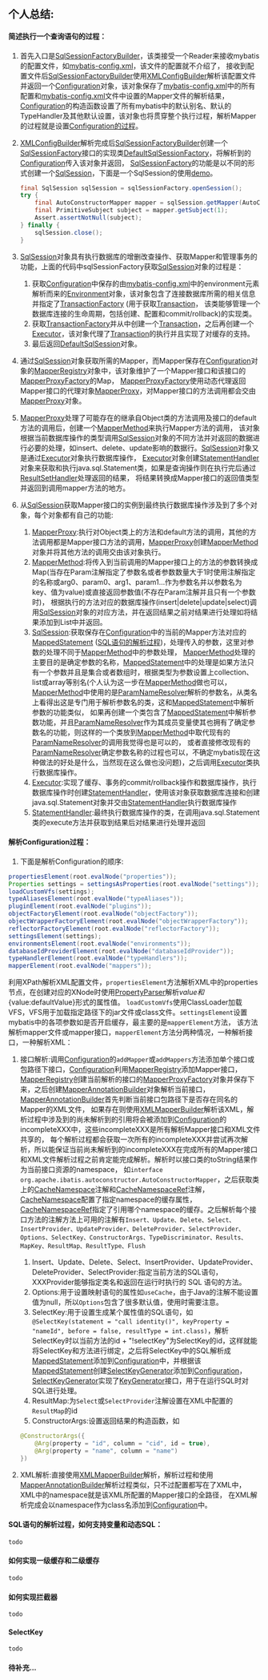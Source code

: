 ## 个人总结:

#### 简述执行一个查询语句的过程：

1. 首先入口是[SqlSessionFactoryBuilder][]，该类接受一个Reader来接收mybatis的配置文件，如[mybatis-config.xml][]，该文件的配置就不介绍了，
接收到配置文件后[SqlSessionFactoryBuilder][]使用[XMLConfigBuilder][]解析该配置文件并返回一个[Configuration][]对象，该对象保存了[mybatis-config.xml][]中的所有配置和[mybatis-config.xml][]文件中设置的Mapper文件的解析结果，
[Configuration][]的构造函数设置了所有mybatis中的默认别名、默认的TypeHandler及其他默认设置，该对象也将贯穿整个执行过程，解析Mapper的过程就是设置[Configuration的过程](#configuration_section)。

2. [XMLConfigBuilder][]解析完成后[SqlSessionFactoryBuilder][]创建一个[SqlSessionFactory][]接口的实现类[DefaultSqlSessionFactory][]，将解析到的[Configuration][]传入该对象并返回，
[SqlSessionFactory][]的功能是以不同的形式创建一个[SqlSession][]，下面是一个SqlSession的使用[demo][junit_demo]。
    ```java
    final SqlSession sqlSession = sqlSessionFactory.openSession();
    try {
        final AutoConstructorMapper mapper = sqlSession.getMapper(AutoConstructorMapper.class);
        final PrimitiveSubject subject = mapper.getSubject(1);
        Assert.assertNotNull(subject);
    } finally {
        sqlSession.close();
    }
    ```

3. [SqlSession][]对象具有执行数据库的增删改查操作、获取Mapper和管理事务的功能，上面的代码中sqlSessionFactory获取[SqlSession][]对象的过程是：
    1. 获取[Configuration][]中保存的由[mybatis-config.xml][]中的environment元素解析而来的[Environment][]对象，该对象包含了连接数据库所需的相关信息并指定了[TransactionFactory][] (用于获取[Transaction][]，
    该类能够管理一个数据库连接的生命周期，包括创建、配置和commit/rollback)的实现类。
    1. 获取[TransactionFactory][]并从中创建一个[Transaction][]，之后再创建一个[Executor][]，该对象代理了[Transaction][]的执行并且实现了对缓存的支持。
    1. 最后返回[DefaultSqlSession][]对象。
    
4. 通过[SqlSession][]对象获取所需的Mapper，而Mapper保存在[Configuration][]对象的[MapperRegistry][]对象中，该对象维护了一个Mapper接口和该接口的[MapperProxyFactory][]的Map，
[MapperProxyFactory][]使用动态代理返回Mapper接口的代理对象[MapperProxy][]，对Mapper接口的方法调用都会交由[MapperProxy][]对象。

5. [MapperProxy][]处理了可能存在的继承自Object类的方法调用及接口的default方法的调用后，创建一个[MapperMethod][]来执行Mapper方法的调用，
该对象根据当前数据库操作的类型调用[SqlSession][]对象的不同方法并对返回的数据进行必要的处理，如insert、delete、update影响的数据行。[SqlSession][]对象又是通过[Executor][]对象执行数据库操作，
[Executor][]对象创建[StatementHandler][]对象来获取和执行java.sql.Statement类，如果是查询操作则在执行完后通过[ResultSetHandler][]处理返回的结果，
将结果转换成Mapper接口的返回值类型并返回到调用mapper方法的地方。

6. 从[SqlSession][]获取Mapper接口的实例到最终执行数据库操作涉及到了多个对象，每个对象都有自己的功能:
    1. [MapperProxy][]:执行对Object类上的方法和default方法的调用，其他的方法调用都是Mapper接口方法的调用，[MapperProxy][]创建[MapperMethod][]对象并将其他方法的调用交由该对象执行。
    1. [MapperMethod][]:将传入到当前调用的Mapper接口上的方法的参数转换成Map(当存在Param注解指定了参数名或者参数数量大于1时使用注解指定的名称或arg0、param0、arg1、param1...作为参数名并以参数名为key、值为value)或直接返回参数值(不存在Param注解并且只有一个参数时)，
    根据执行的方法对应的数据库操作(insert|delete|update|select)调用[SqlSession][]对象的对应方法，并在返回结果之前对结果进行处理如将结果添加到List中并返回。
    1. [SqlSession][]:获取保存在[Configuration][]中的当前的Mapper方法对应的[MappedStatement][] ([SQL语句的解析过程](#MappedStatement_section))，处理传入的参数，这里对参数的处理不同于[MapperMethod][]中的参数处理，
    [MapperMethod][]处理的主要目的是确定参数的名称，[MappedStatement][]中的处理是如果方法只有一个参数并且是集合或者数组时，根据类型为参数设置上collection、list或array等别名(个人认为这一步在[MapperMethod][]做也可以，
    [MapperMethod][]中使用的是[ParamNameResolver][]解析的参数名，从类名上看得出这是专门用于解析参数名的类，这和[MappedStatement][]中解析参数的功能类似，
    如果再创建一个类包含了[MappedStatement][]中解析参数功能，并且[ParamNameResolver][]作为其成员变量使其也拥有了确定参数名的功能，则这样的一个类放到[MapperMethod][]中取代现有的[ParamNameResolver][]的调用我觉得也是可以的，
    或者直接修改现有的[ParamNameResolver][]确定参数名称的过程也可以，不确定mybatis现在这种做法的好处是什么，当然现在这么做也没问题)，之后调用[Executor][]类执行数据库操作。
    1. [Executor][]:实现了缓存、事务的commit/rollback操作和数据库操作，执行数据库操作时创建[StatementHandler][]，使用该对象获取数据库连接和创建java.sql.Statement对象并交由[StatementHandler][]执行数据库操作
    1. [StatementHandler][]:最终执行数据库操作的类，在调用java.sql.Statement类的execute方法并获取到结果后对结果进行处理并返回

[SqlSessionFactoryBuilder]: src/main/java/org/apache/ibatis/session/SqlSessionFactoryBuilder.java
[mybatis-config.xml]: src/test/java/org/apache/ibatis/autoconstructor/mybatis-config.xml
[XMLConfigBuilder]: src/main/java/org/apache/ibatis/builder/xml/XMLConfigBuilder.java
[Configuration]: src/main/java/org/apache/ibatis/session/Configuration.java
[SqlSessionFactory]: src/main/java/org/apache/ibatis/session/SqlSessionFactory.java
[DefaultSqlSessionFactory]: src/main/java/org/apache/ibatis/session/defaults/DefaultSqlSessionFactory.java
[SqlSession]: src/main/java/org/apache/ibatis/session/SqlSession.java
[junit_demo]: src/test/java/org/apache/ibatis/autoconstructor/AutoConstructorTest.java
[Environment]: src/main/java/org/apache/ibatis/mapping/Environment.java
[TransactionFactory]: src/main/java/org/apache/ibatis/transaction/TransactionFactory.java
[Transaction]: src/main/java/org/apache/ibatis/transaction/Transaction.java
[Executor]: src/main/java/org/apache/ibatis/executor/Executor.java
[DefaultSqlSession]: src/main/java/org/apache/ibatis/session/defaults/DefaultSqlSession.java
[MapperRegistry]: src/main/java/org/apache/ibatis/binding/MapperRegistry.java
[MapperProxyFactory]: src/main/java/org/apache/ibatis/binding/MapperProxyFactory.java
[MapperProxy]: src/main/java/org/apache/ibatis/binding/MapperProxy.java
[MapperMethod]: src/main/java/org/apache/ibatis/binding/MapperMethod.java
[StatementHandler]: src/main/java/org/apache/ibatis/executor/statement/StatementHandler.java
[ResultSetHandler]: src/main/java/org/apache/ibatis/executor/resultset/ResultSetHandler.java
[MappedStatement]: src/main/java/org/apache/ibatis/mapping/MappedStatement.java 
[ParamNameResolver]: src/main/java/org/apache/ibatis/reflection/ParamNameResolver.java

#### <a name="configuration_section"></a>解析Configuration过程：

1. 下面是解析Configuration的顺序:
```java
propertiesElement(root.evalNode("properties"));
Properties settings = settingsAsProperties(root.evalNode("settings"));
loadCustomVfs(settings);
typeAliasesElement(root.evalNode("typeAliases"));
pluginElement(root.evalNode("plugins"));
objectFactoryElement(root.evalNode("objectFactory"));
objectWrapperFactoryElement(root.evalNode("objectWrapperFactory"));
reflectorFactoryElement(root.evalNode("reflectorFactory"));
settingsElement(settings);
environmentsElement(root.evalNode("environments"));
databaseIdProviderElement(root.evalNode("databaseIdProvider"));
typeHandlerElement(root.evalNode("typeHandlers"));
mapperElement(root.evalNode("mappers")); 
```
利用XPath解析XML配置文件，`propertiesElement`方法解析XML中的properties节点，在创建对应的XNode时使用[PropertyParser][]解析${value}和${value:defaultValue}形式的属性值。
`loadCustomVfs`使用ClassLoader加载VFS，VFS用于加载指定路径下的jar文件或class文件。`settingsElement`设置mybatis中的各项参数如是否开启缓存，最主要的是`mapperElement`方法，
该方法解析mapper文件或mapper接口，`mapperElement`方法分两种情况，一种解析接口，一种解析XML：

1. 接口解析:调用[Configuration][]的`addMapper`或`addMappers`方法添加单个接口或包路径下接口，[Configuration][]利用[MapperRegistry][]添加Mapper接口，
[MapperRegistry][]创建当前解析的接口的[MapperProxyFactory][]对象并保存下来，之后创建[MapperAnnotationBuilder][]对象解析当前接口，[MapperAnnotationBuilder][]首先判断当前接口包路径下是否存在同名的Mapper的XML文件，
如果存在则使用[XMLMapperBuilder][]解析该XML，解析过程中涉及到的尚未解析到的引用将会被添加到[Configuration][]的incompleteXXX中，这些incompleteXXX是所有解析Mapper接口和XML文件共享的，
每个解析过程都会获取一次所有的incompleteXXX并尝试再次解析，所以能保证当前尚未解析到的incompleteXXX在完成所有的Mapper接口和XML文件解析过程之前肯定能完成解析。解析时以接口类的toString结果作为当前接口资源的namespace，
如`interface org.apache.ibatis.autoconstructor.AutoConstructorMapper`，之后获取类上的[CacheNamespace][]注解和[CacheNamespaceRef][]注解，[CacheNamespace][]配置了指定namespace的缓存属性，
[CacheNamespaceRef][]指定了引用哪个namespace的缓存。之后解析每个接口方法的注解方法上可用的注解有`Insert、Update、Delete、Select、InsertProvider、UpdateProvider、DeleteProvider、SelectProvider、Options、SelectKey、ConstructorArgs、TypeDiscriminator、Results、MapKey、ResultMap、ResultType、Flush`
    1. Insert、Update、Delete、Select、InsertProvider、UpdateProvider、DeleteProvider、SelectProvider:指定当前方法的SQL语句，XXXProvider能够指定类名和返回在运行时执行的 SQL 语句的方法。
    1. Options:用于设置映射语句的属性如`useCache`，由于Java的注解不能设置值为null，所以`Options`包含了很多默认值，使用时需要注意。
    1. SelectKey:用于设置生成某个属性值的SQL语句，如`@SelectKey(statement = "call identity()", keyProperty = "nameId", before = false, resultType = int.class)`，解析SelectKey时以当前方法的id + "!selectKey"为SelectKey的id，这样就能将SelectKey和方法进行绑定，之后将SelectKey中的SQL解析成[MappedStatement][]添加到[Configuration][]中，并根据该[MappedStatement][]创建[SelectKeyGenerator][]添加到[Configuration][]，
    [SelectKeyGenerator][]实现了[KeyGenerator][]接口，用于在运行SQL时对SQL进行处理。
    1. ResultMap:为`Select`或`SelectProvider`注解设置在XML中配置的`ResultMap`的id
    1. ConstructorArgs:设置返回结果的构造函数，如
    ```java
    @ConstructorArgs({
        @Arg(property = "id", column = "cid", id = true),
        @Arg(property = "name", column = "name")
    })
    ```
    
2. XML解析:直接使用[XMLMapperBuilder][]解析，解析过程和使用[MapperAnnotationBuilder][]解析过程类似，只不过配置都写在了XML中，XML中的namespace就是该XML所配置的Mapper接口的全路径，
在XML解析完成会以namespace作为class名添加到[Configuration][]中。

[PropertyParser]: src/main/java/org/apache/ibatis/parsing/PropertyParser.java
[Configuration]: src/main/java/org/apache/ibatis/session/Configuration.java
[MapperRegistry]: src/main/java/org/apache/ibatis/binding/MapperRegistry.java
[MapperProxyFactory]: src/main/java/org/apache/ibatis/binding/MapperProxyFactory.java
[MapperAnnotationBuilder]: src/main/java/org/apache/ibatis/builder/annotation/MapperAnnotationBuilder.java
[XMLMapperBuilder]: src/main/java/org/apache/ibatis/builder/xml/XMLMapperBuilder.java
[CacheNamespace]: src/main/java/org/apache/ibatis/annotations/CacheNamespace.java
[CacheNamespaceRef]: src/main/java/org/apache/ibatis/annotations/CacheNamespaceRef.java
[SelectKeyGenerator]: src/main/java/org/apache/ibatis/executor/keygen/SelectKeyGenerator.java
[KeyGenerator]: src/main/java/org/apache/ibatis/executor/keygen/KeyGenerator.java

#### <a name="MappedStatement_section"></a>SQL语句的解析过程，如何支持变量和动态SQL：

`todo`

#### 如何实现一级缓存和二级缓存

`todo`

#### 如何实现拦截器

`todo`

#### SelectKey

`todo`

#### 待补充...

